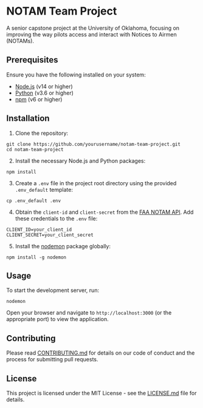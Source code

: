 # NOTAM Team Project

A senior capstone project at the University of Oklahoma, focusing on improving the way pilots access and interact with Notices to Airmen (NOTAMs).

## Prerequisites

Ensure you have the following installed on your system:

- [Node.js](https://nodejs.org/) (v14 or higher)
- [Python](https://www.python.org/) (v3.6 or higher)
- [npm](https://www.npmjs.com/) (v6 or higher)

## Installation

1. Clone the repository:

```
git clone https://github.com/yourusername/notam-team-project.git
cd notam-team-project
```

2. Install the necessary Node.js and Python packages:

```
npm install
```

3. Create a `.env` file in the project root directory using the provided `.env_default` template:

```
cp .env_default .env
```

4. Obtain the `client-id` and `client-secret` from the [FAA NOTAM API](https://www.faa.gov/developers/). Add these credentials to the `.env` file:

```
CLIENT_ID=your_client_id
CLIENT_SECRET=your_client_secret
```

5. Install the [nodemon](https://www.npmjs.com/package/nodemon) package globally:

```
npm install -g nodemon
```

## Usage

To start the development server, run:

```
nodemon
```

Open your browser and navigate to `http://localhost:3000` (or the appropriate port) to view the application.

## Contributing

Please read [CONTRIBUTING.md](CONTRIBUTING.md) for details on our code of conduct and the process for submitting pull requests.

## License

This project is licensed under the MIT License - see the [LICENSE.md](LICENSE.md) file for details.
